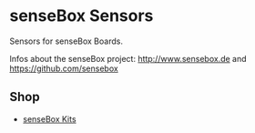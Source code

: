 # senseBox Sensors
Sensors for senseBox Boards.

Infos about the senseBox project: http://www.sensebox.de and https://github.com/sensebox

## Shop
* [senseBox Kits](http://www.watterott.com/en/Sensors/senseBox)
